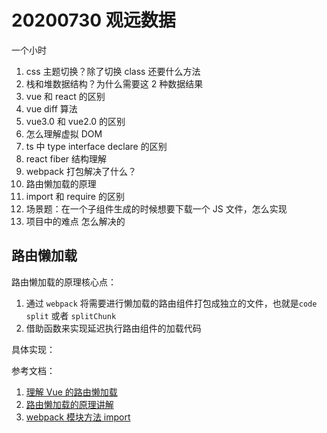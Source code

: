 # 20200730 观远数据

一个小时

1. css 主题切换？除了切换 class 还要什么方法
2. 栈和堆数据结构？为什么需要这 2 种数据结果
3. vue 和 react 的区别
4. vue diff 算法
5. vue3.0 和 vue2.0 的区别
6. 怎么理解虚拟 DOM
7. ts 中 type interface declare 的区别
8. react fiber 结构理解
9. webpack 打包解决了什么？
10. 路由懒加载的原理
11. import 和 require 的区别
12. 场景题：在一个子组件生成的时候想要下载一个 JS 文件，怎么实现
13. 项目中的难点 怎么解决的

## 路由懒加载

路由懒加载的原理核心点：

1. 通过 `webpack` 将需要进行懒加载的路由组件打包成独立的文件，也就是`code split` 或者 `splitChunk`
2. 借助函数来实现延迟执行路由组件的加载代码

具体实现：

参考文档：

1. [理解 Vue 的路由懒加载](https://juejin.im/post/6844904180285456398)
2. [路由懒加载的原理讲解](https://blog.csdn.net/weixin_44869002/article/details/106288371)
3. [webpack 模块方法 import](https://webpack.docschina.org/api/module-methods/#import)

